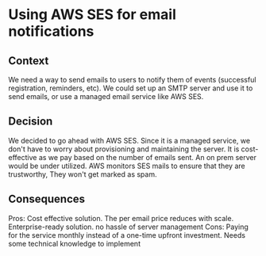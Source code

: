# Using AWS SES for email notifications

## Context
We need a way to send emails to users to notify them of events (successful registration, reminders, etc). We could set up an SMTP server and use it to send emails, or use a managed email service like AWS SES.

## Decision
We decided to go ahead with AWS SES. Since it is a managed service, we don't have to worry about provisioning and maintaining the server. It is cost-effective as we pay based on the number of emails sent. An on prem server would be under utilized. AWS monitors SES mails to ensure that they are trustworthy, They won't get marked as spam.

## Consequences
Pros: Cost effective solution. The per email price reduces with scale. Enterprise-ready solution. no hassle of server management
Cons: Paying for the service monthly instead of a one-time upfront investment. Needs some technical knowledge to implement